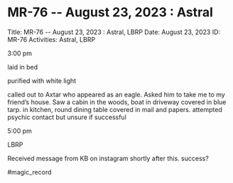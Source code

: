 # MR-76 -- August 23, 2023 : Astral

Title: MR-76 -- August 23, 2023 : Astral, LBRP
Date: August 23, 2023
ID: MR-76
Activities: Astral, LBRP

3:00 pm

laid in bed

purified with white light

called out to Axtar who appeared as an eagle. Asked him to take me to my friend’s house. Saw a cabin in the woods, boat in driveway covered in blue tarp. in kitchen, round dining table covered in mail and papers. attempted psychic contact but unsure if successful

5:00 pm

LBRP

Received message from KB on instagram shortly after this. success?

#magic_record
